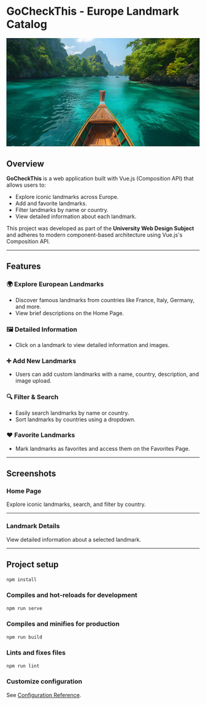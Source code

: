 # GoCheckThis - Europe Landmark Catalog

![GoCheckThis](./public/images/hero.jpg)

## **Overview**

**GoCheckThis** is a web application built with Vue.js (Composition API) that allows users to:
- Explore iconic landmarks across Europe.
- Add and favorite landmarks.
- Filter landmarks by name or country.
- View detailed information about each landmark.

This project was developed as part of the **University Web Design Subject** and adheres to modern component-based architecture using Vue.js's Composition API.

---

## **Features**
### 🌍 Explore European Landmarks
- Discover famous landmarks from countries like France, Italy, Germany, and more.
- View brief descriptions on the Home Page.

### 🖼️ Detailed Information
- Click on a landmark to view detailed information and images.

### ➕ Add New Landmarks
- Users can add custom landmarks with a name, country, description, and image upload.

### 🔍 Filter & Search
- Easily search landmarks by name or country.
- Sort landmarks by countries using a dropdown.

### ❤️ Favorite Landmarks
- Mark landmarks as favorites and access them on the Favorites Page.

---

## **Screenshots**

### **Home Page**
Explore iconic landmarks, search, and filter by country.

---

### **Landmark Details**
View detailed information about a selected landmark.

---



## Project setup

```
npm install
```

### Compiles and hot-reloads for development

```
npm run serve
```

### Compiles and minifies for production

```
npm run build
```

### Lints and fixes files

```
npm run lint
```

### Customize configuration

See [Configuration Reference](https://cli.vuejs.org/config/).
